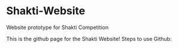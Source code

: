 # Shakti-Website
Website prototype for Shakti Competition


This is the github page for the Shakti Website!
Steps to use Github:

